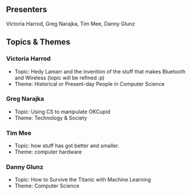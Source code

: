 ## Presenters

Victoria Harrod, Greg Narajka, Tim Mee, Danny Glunz

## Topics & Themes

### Victoria Harrod

* Topic: Hedy Lamarr and the invention of the stuff that makes Bluetooth and Wireless (topic will be refined :p)
* Theme: Historical or Present-day People in Computer Science

### Greg Narajka

* Topic: Using CS to manipulate OKCupid
* Theme: Technology & Society

### Tim Mee

* Topic: how stuff has got better and smaller.
* Theme: computer hardware

### Danny Glunz

* Topic: How to Survive the Titanic with Machine Learning 
* Theme: Computer Science

